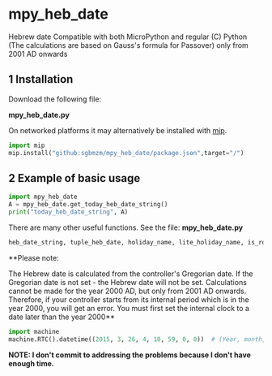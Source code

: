 # mpy_heb_date
Hebrew date Compatible with both MicroPython and regular (C) Python
(The calculations are based on Gauss's formula for Passover)
only from 2001 AD onwards

## 1 Installation

Download the following file:

**mpy_heb_date.py**

On networked platforms it may alternatively be installed with
[mip](https://docs.micropython.org/en/latest/reference/packages.html).
```py
import mip
mip.install("github:sgbmzm/mpy_heb_date/package.json",target="/")
```

## 2 Example of basic usage
```py
import mpy_heb_date
A = mpy_heb_date.get_today_heb_date_string()
print("today_heb_date_string", A)
```
There are many other useful functions. See the file: **mpy_heb_date.py**

```py
heb_date_string, tuple_heb_date, holiday_name, lite_holiday_name, is_rosh_chodesh = mpy_heb_date.get_heb_date_and_holiday_from_greg_date(greg_year, greg_month, greg_day)
```

**Please note: 

The Hebrew date is calculated from the controller's Gregorian date. If the Gregorian date is not set - the Hebrew date will not be set.
Calculations cannot be made for the year 2000 AD, but only from 2001 AD onwards.
Therefore, if your controller starts from its internal period which is in the year 2000, you will get an error. You must first set the internal clock to a date later than the year 2000**

```py
import machine
machine.RTC().datetime((2015, 3, 26, 4, 10, 59, 0, 0))  # (Year, month, day, day of the week, hour, minutes, seconds, subseconds)
```

**NOTE: I don't commit to addressing the problems because I don't have enough time.**

